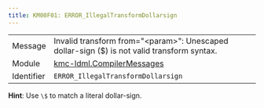 ```yaml
---
title: KM00F01: ERROR_IllegalTransformDollarsign
---
```


|            |           |
|------------|---------- |
| Message    | Invalid transform from="&lt;param&gt;": Unescaped dollar\-sign \($\) is not valid transform syntax\. |
| Module     | [kmc-ldml.CompilerMessages](kmc-ldml.compilermessages) |
| Identifier | `ERROR_IllegalTransformDollarsign` |

**Hint**: Use `\$` to match a literal dollar-sign.
